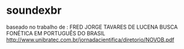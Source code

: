 # soundexbr

baseado no trabalho de : 
FRED JORGE TAVARES DE LUCENA
BUSCA FONÉTICA EM PORTUGUÊS DO BRASIL
http://www.unibratec.com.br/jornadacientifica/diretorio/NOVOB.pdf
